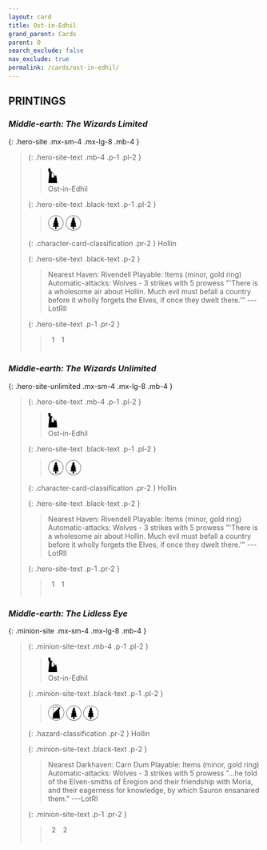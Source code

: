 ```yaml
---
layout: card
title: Ost-in-Edhil
grand_parent: Cards
parent: O
search_exclude: false
nav_exclude: true
permalink: /cards/ost-in-edhil/
---
```


## PRINTINGS


### _Middle-earth: The Wizards Limited_

{: .hero-site .mx-sm-4 .mx-lg-8 .mb-4 }
> {: .hero-site-text .mb-4 .p-1 .pl-2 }
> > <div class="card-mp"><img src="/assets/images/ruinlair.svg"></div>
> > <div class="character-card-name">Ost-in-Edhil</div>
>
> {: .hero-site-text .black-text .p-1 .pl-2 }
> > ![](/assets/images/wilderness.svg) ![](/assets/images/wilderness.svg)
>
> {: .character-card-classification .pr-2 }
> Hollin
>
> {: .hero-site-text .black-text .p-2 }
> > Nearest Haven: Rivendell Playable: Items (minor, gold ring) Automatic-attacks: Wolves - 3 strikes with 5 prowess  "'There is a wholesome air about Hollin. Much evil must befall a country before it wholly forgets the Elves, if once they dwelt there.'" ---LotRII 
> 
> {: .hero-site-text .p-1 .pr-2 }
> > <div class="hero-site-draw"><span class="hero-you-draw">&ensp;1&ensp;</span><span class="hero-opp-draw">&ensp;1&ensp;</span></div>
> > <div class="card-corruption">&nbsp;</div>

### _Middle-earth: The Wizards Unlimited_

{: .hero-site-unlimited .mx-sm-4 .mx-lg-8 .mb-4 }
> {: .hero-site-text .mb-4 .p-1 .pl-2 }
> > <div class="card-mp"><img src="/assets/images/ruinlair.svg"></div>
> > <div class="character-card-name">Ost-in-Edhil</div>
>
> {: .hero-site-text .black-text .p-1 .pl-2 }
> > ![](/assets/images/wilderness.svg) ![](/assets/images/wilderness.svg)
>
> {: .character-card-classification .pr-2 }
> Hollin
>
> {: .hero-site-text .black-text .p-2 }
> > Nearest Haven: Rivendell Playable: Items (minor, gold ring) Automatic-attacks: Wolves - 3 strikes with 5 prowess  "'There is a wholesome air about Hollin. Much evil must befall a country before it wholly forgets the Elves, if once they dwelt there.'" ---LotRII 
> 
> {: .hero-site-text .p-1 .pr-2 }
> > <div class="hero-site-draw"><span class="hero-you-draw">&ensp;1&ensp;</span><span class="hero-opp-draw">&ensp;1&ensp;</span></div>
> > <div class="card-corruption">&nbsp;</div>

### _Middle-earth: The Lidless Eye_

{: .minion-site .mx-sm-4 .mx-lg-8 .mb-4 }
> {: .minion-site-text .mb-4 .p-1 .pl-2 }
> > <div class="card-mp"><img src="/assets/images/ruinlair.svg"></div>
> > <div class="card-name">Ost-in-Edhil</div>
>
> {: .minion-site-text .black-text .p-1 .pl-2 }
> > ![](/assets/images/shadow-land.svg) ![](/assets/images/wilderness.svg) ![](/assets/images/wilderness.svg)
>
> {: .hazard-classification .pr-2 }
> Hollin
>
> {: .minion-site-text .black-text .p-2 }
> > Nearest Darkhaven: Carn Dum Playable: Items (minor, gold ring) Automatic-attacks: Wolves - 3 strikes with 5 prowess  "...he told of the Elven-smiths of Eregion and their friendship with Moria, and their eagerness for knowledge, by which Sauron ensanared them." ---LotRI 
> 
> {: .minion-site-text .p-1 .pr-2 }
> > <div class="hero-site-draw"><span class="minion-you-draw">&ensp;2&ensp;</span><span class="minion-opp-draw">&ensp;2&ensp;</span></div>
> > <div class="card-corruption">&nbsp;</div>
